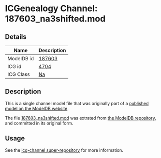 # ICGenealogy Channel: 187603\_na3shifted.mod

## Details

Name | Description
---- | -----------
ModelDB id | [187603](http://senselab.med.yale.edu/ModelDB/ShowModel.cshtml?model=187603)
ICG id | [4704](http://icg.neurotheory.ox.ac.uk/channels/2/4704)
ICG Class | [Na](http://icg.neurotheory.ox.ac.uk/channels/2)

## Description

This is a single channel model file that was originally part of a [published model on the ModelDB website](http://senselab.med.yale.edu/mModelDB/ShowModel.cshtml?model=187603).

The file [187603\_na3shifted.mod](187603_na3shifted.mod) was extrated from [the ModelDB repository](http://senselab.med.yale.edu/ModelDB/ShowModel.cshtml?model=187603), and committed in its original form.

## Usage

See the [icg-channel super-repository](https://github.com/icgenealogy/icg-channels) for more information.